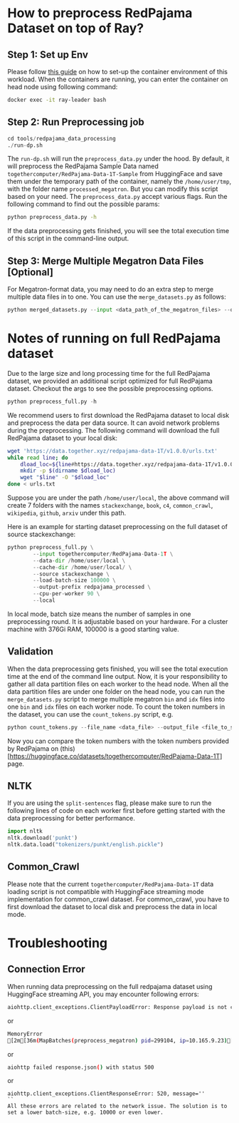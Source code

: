 # How to preprocess RedPajama Dataset on top of Ray?

## Step 1: Set up Env
Please follow [this guide](../workload_in_containers/README.md) on how to set-up the container environment of this workload. When the containers are running, you can enter the container on head node using following command:
```bash  
docker exec -it ray-leader bash 
```

## Step 2: Run Preprocessing job 
```python 
cd tools/redpajama_data_processing
./run-dp.sh 
```
The `run-dp.sh` will run the `preprocess_data.py` under the hood. By default, it will preprocess the RedPajama Sample Data named `togethercomputer/RedPajama-Data-1T-Sample` from HuggingFace and save them under the temporary path of the container, namely the `/home/user/tmp`, with the folder name `processed_megatron`. But you can modify this script based on your need. The `preprocess_data.py` accept various flags. Run the following command to find out the possible params:
```bash
python preprocess_data.py -h
```
If the data preprocessing gets finished, you will see the total execution time of this script in the command-line output. 

## Step 3: Merge Multiple Megatron Data Files [Optional]
For Megatron-format data, you may need to do an extra step to merge multiple data files in to one. You can use the `merge_datasets.py` as follows:

```python
python merged_datasets.py --input <data_path_of_the_megatron_files> --output-prefix <data_path_without_file_extensions>
``` 

# Notes of running on full RedPajama dataset 
Due to the large size and long processing time for the full RedPajama dataset, we provided an additional script optimized for full RedPajama dataset. Checkout the args to see the possible preprocessing options. 
```python
python preprocess_full.py -h
```
We recommend users to first download the RedPajama dataset to local disk and preprocess the data per data source. It can avoid network problems during the preprocessing. The following command will download the full RedPajama dataset to your local disk:
```bash
wget 'https://data.together.xyz/redpajama-data-1T/v1.0.0/urls.txt'
while read line; do
    dload_loc=${line#https://data.together.xyz/redpajama-data-1T/v1.0.0/}
    mkdir -p $(dirname $dload_loc)
    wget "$line" -O "$dload_loc"
done < urls.txt
```
Suppose you are under the path `/home/user/local`, the above command will create 7 folders with the names `stackexchange`, `book`, `c4`, `common_crawl`, `wikipedia`, `github`, `arxiv` under this path.

Here is an example for starting dataset preprocessing on the full dataset of source stackexchange:
```python
python preprocess_full.py \
        --input togethercomputer/RedPajama-Data-1T \
        --data-dir /home/user/local \
        --cache-dir /home/user/local/ \
        --source stackexchange \
        --load-batch-size 100000 \
        --output-prefix redpajama_processed \
        --cpu-per-worker 90 \
        --local
```
In local mode, batch size means the number of samples in one preprocessing round. It is adjustable based on your hardware. For a cluster machine with 376Gi RAM, 100000 is a good starting value. 

## Validation
When the data preprocessing gets finished, you will see the total execution time at the end of the command line output. Now, it is your responsibility to gather all data partition files on each worker to the head node. When all the data partition files are under one folder on the head node, you can run the `merge_datasets.py` script to merge multiple megatron `bin` and `idx` files into one `bin` and `idx` files on each worker node. To count the token numbers in the dataset, you can use the `count_tokens.py` script, e.g.
```python
python count_tokens.py --file_name <data_file> --output_file <file_to_save_token_numbers>
```
Now you can compare the token numbers with the token numbers provided by RedPajama on (this)[https://huggingface.co/datasets/togethercomputer/RedPajama-Data-1T] page.

## NLTK
If you are using the `split-sentences` flag, please make sure to run the following lines of code on each worker first before getting started with the data preprocessing for better performance. 
```python
import nltk
nltk.download('punkt')
nltk.data.load("tokenizers/punkt/english.pickle")
```

## Common_Crawl
Please note that the current `togethercomputer/RedPajama-Data-1T` data loading script is not compatible with HuggingFace streaming mode implementation for common_crawl dataset. For common_crawl, you have to first download the dataset to local disk and  preprocess the data in local mode. 

# Troubleshooting
## Connection Error
When running data preprocessing on the full redpajama dataset using HuggingFace streaming API, you may encounter following errors:
```bash 
aiohttp.client_exceptions.ClientPayloadError: Response payload is not completed
```
or 
```bash
MemoryError
[2m[36m(MapBatches(preprocess_megatron) pid=299104, ip=10.165.9.23)[0m [2023-07-01 11:40:34,924 E 299104 300227] gcs_rpc_client.h:542: Failed to connect to GCS within 60 seconds. GCS may have been killed. It's either GCS is terminated by `ray stop` or is killed unexpectedly. If it is killed unexpectedly, see the log file gcs_server.out. https://docs.ray.io/en/master/ray-observability/ray-logging.html#logging-directory-structure. The program will terminate.
```
or 
```bash
aiohttp failed response.json() with status 500
```
or 
```
aiohttp.client_exceptions.ClientResponseError: 520, message=''
``
All these errors are related to the network issue. The solution is to set a lower batch-size, e.g. 10000 or even lower.





